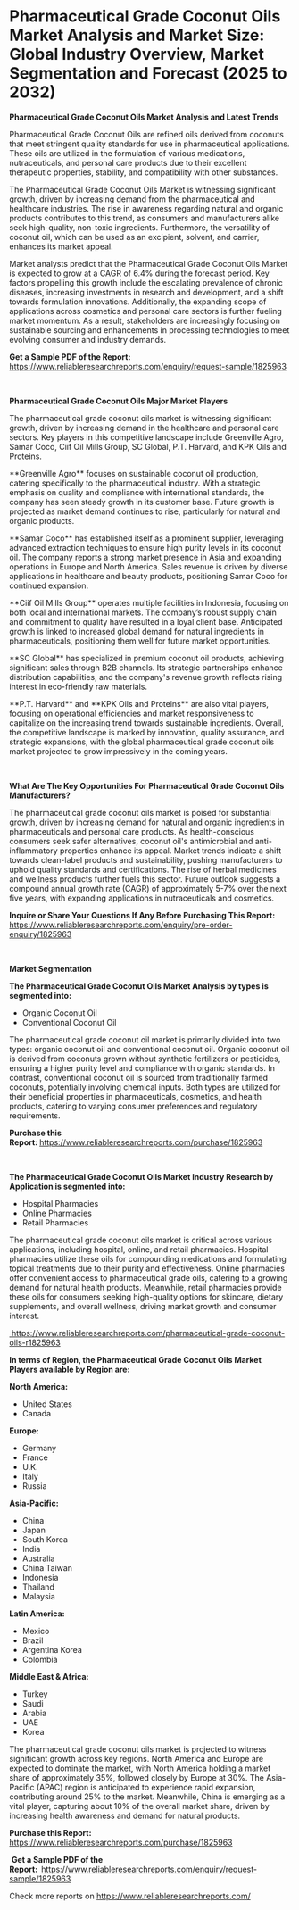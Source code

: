 <p><h1>Pharmaceutical Grade Coconut Oils Market Analysis and Market Size: Global Industry Overview, Market Segmentation and Forecast (2025 to 2032)</h1></p><p><strong>Pharmaceutical Grade Coconut Oils Market Analysis and Latest Trends</strong></p>
<p><p>Pharmaceutical Grade Coconut Oils are refined oils derived from coconuts that meet stringent quality standards for use in pharmaceutical applications. These oils are utilized in the formulation of various medications, nutraceuticals, and personal care products due to their excellent therapeutic properties, stability, and compatibility with other substances.</p><p>The Pharmaceutical Grade Coconut Oils Market is witnessing significant growth, driven by increasing demand from the pharmaceutical and healthcare industries. The rise in awareness regarding natural and organic products contributes to this trend, as consumers and manufacturers alike seek high-quality, non-toxic ingredients. Furthermore, the versatility of coconut oil, which can be used as an excipient, solvent, and carrier, enhances its market appeal.</p><p>Market analysts predict that the Pharmaceutical Grade Coconut Oils Market is expected to grow at a CAGR of 6.4% during the forecast period. Key factors propelling this growth include the escalating prevalence of chronic diseases, increasing investments in research and development, and a shift towards formulation innovations. Additionally, the expanding scope of applications across cosmetics and personal care sectors is further fueling market momentum. As a result, stakeholders are increasingly focusing on sustainable sourcing and enhancements in processing technologies to meet evolving consumer and industry demands.</p></p>
<p><strong>Get a Sample PDF of the Report:&nbsp;</strong> <a href="https://www.reliableresearchreports.com/enquiry/request-sample/1825963?utm_campaign=3269&utm_medium=2&utm_source=Github&utm_content=ia&utm_term=09032025&utm_id=pharmaceutical-grade-coconut-oils">https://www.reliableresearchreports.com/enquiry/request-sample/1825963</a></p>
<p>&nbsp;</p>
<p><strong>Pharmaceutical Grade Coconut Oils Major Market Players</strong></p>
<p><p>The pharmaceutical grade coconut oils market is witnessing significant growth, driven by increasing demand in the healthcare and personal care sectors. Key players in this competitive landscape include Greenville Agro, Samar Coco, Ciif Oil Mills Group, SC Global, P.T. Harvard, and KPK Oils and Proteins.</p><p>**Greenville Agro** focuses on sustainable coconut oil production, catering specifically to the pharmaceutical industry. With a strategic emphasis on quality and compliance with international standards, the company has seen steady growth in its customer base. Future growth is projected as market demand continues to rise, particularly for natural and organic products.</p><p>**Samar Coco** has established itself as a prominent supplier, leveraging advanced extraction techniques to ensure high purity levels in its coconut oil. The company reports a strong market presence in Asia and expanding operations in Europe and North America. Sales revenue is driven by diverse applications in healthcare and beauty products, positioning Samar Coco for continued expansion.</p><p>**Ciif Oil Mills Group** operates multiple facilities in Indonesia, focusing on both local and international markets. The company’s robust supply chain and commitment to quality have resulted in a loyal client base. Anticipated growth is linked to increased global demand for natural ingredients in pharmaceuticals, positioning them well for future market opportunities.</p><p>**SC Global** has specialized in premium coconut oil products, achieving significant sales through B2B channels. Its strategic partnerships enhance distribution capabilities, and the company's revenue growth reflects rising interest in eco-friendly raw materials.</p><p>**P.T. Harvard** and **KPK Oils and Proteins** are also vital players, focusing on operational efficiencies and market responsiveness to capitalize on the increasing trend towards sustainable ingredients. Overall, the competitive landscape is marked by innovation, quality assurance, and strategic expansions, with the global pharmaceutical grade coconut oils market projected to grow impressively in the coming years.</p></p>
<p>&nbsp;</p>
<p><strong>What Are The Key Opportunities For Pharmaceutical Grade Coconut Oils Manufacturers?</strong></p>
<p><p>The pharmaceutical grade coconut oils market is poised for substantial growth, driven by increasing demand for natural and organic ingredients in pharmaceuticals and personal care products. As health-conscious consumers seek safer alternatives, coconut oil's antimicrobial and anti-inflammatory properties enhance its appeal. Market trends indicate a shift towards clean-label products and sustainability, pushing manufacturers to uphold quality standards and certifications. The rise of herbal medicines and wellness products further fuels this sector. Future outlook suggests a compound annual growth rate (CAGR) of approximately 5-7% over the next five years, with expanding applications in nutraceuticals and cosmetics.</p></p>
<p><strong>Inquire or Share Your Questions If Any Before Purchasing This Report:</strong> <a href="https://www.reliableresearchreports.com/enquiry/pre-order-enquiry/1825963?utm_campaign=3269&utm_medium=2&utm_source=Github&utm_content=ia&utm_term=09032025&utm_id=pharmaceutical-grade-coconut-oils">https://www.reliableresearchreports.com/enquiry/pre-order-enquiry/1825963</a></p>
<p>&nbsp;</p>
<p><strong>Market Segmentation</strong></p>
<p><strong>The Pharmaceutical Grade Coconut Oils Market Analysis by types is segmented into:</strong></p>
<p><ul><li>Organic Coconut Oil</li><li>Conventional Coconut Oil</li></ul></p>
<p><p>The pharmaceutical grade coconut oil market is primarily divided into two types: organic coconut oil and conventional coconut oil. Organic coconut oil is derived from coconuts grown without synthetic fertilizers or pesticides, ensuring a higher purity level and compliance with organic standards. In contrast, conventional coconut oil is sourced from traditionally farmed coconuts, potentially involving chemical inputs. Both types are utilized for their beneficial properties in pharmaceuticals, cosmetics, and health products, catering to varying consumer preferences and regulatory requirements.</p></p>
<p><strong>Purchase this Report:&nbsp;</strong><a href="https://www.reliableresearchreports.com/purchase/1825963?utm_campaign=3269&utm_medium=2&utm_source=Github&utm_content=ia&utm_term=09032025&utm_id=pharmaceutical-grade-coconut-oils">https://www.reliableresearchreports.com/purchase/1825963</a></p>
<p>&nbsp;</p>
<p><strong>The Pharmaceutical Grade Coconut Oils Market Industry Research by Application is segmented into:</strong></p>
<p><ul><li>Hospital Pharmacies</li><li>Online Pharmacies</li><li>Retail Pharmacies</li></ul></p>
<p><p>The pharmaceutical grade coconut oils market is critical across various applications, including hospital, online, and retail pharmacies. Hospital pharmacies utilize these oils for compounding medications and formulating topical treatments due to their purity and effectiveness. Online pharmacies offer convenient access to pharmaceutical grade oils, catering to a growing demand for natural health products. Meanwhile, retail pharmacies provide these oils for consumers seeking high-quality options for skincare, dietary supplements, and overall wellness, driving market growth and consumer interest.</p></p>
<p><a href="https://www.reliableresearchreports.com/pharmaceutical-grade-coconut-oils-r1825963?utm_campaign=3269&utm_medium=2&utm_source=Github&utm_content=ia&utm_term=09032025&utm_id=pharmaceutical-grade-coconut-oils">&nbsp;https://www.reliableresearchreports.com/pharmaceutical-grade-coconut-oils-r1825963</a></p>
<p><strong>In terms of Region, the Pharmaceutical Grade Coconut Oils Market Players available by Region are:</strong></p>
<p>
    <p> <strong> North America: </strong>
        <ul>
            <li>United States</li>
            <li>Canada</li>
        </ul>
        </p> 
    <p> <strong> Europe: </strong>
        <ul>
            <li>Germany</li>
            <li>France</li>
            <li>U.K.</li>
            <li>Italy</li>
            <li>Russia</li>
        </ul>
        </p> 
    <p> <strong> Asia-Pacific: </strong>
        <ul>
            <li>China</li>
            <li>Japan</li>
            <li>South Korea</li>
            <li>India</li>
            <li>Australia</li>
            <li>China Taiwan</li>
            <li>Indonesia</li>
            <li>Thailand</li>
            <li>Malaysia</li>
        </ul>
        </p> 
    <p> <strong> Latin America: </strong>
        <ul>
            <li>Mexico</li>
            <li>Brazil</li>
            <li>Argentina Korea</li>
            <li>Colombia</li>
        </ul>
        </p> 
    <p> <strong> Middle East & Africa: </strong>
        <ul>
            <li>Turkey</li>
            <li>Saudi</li>
            <li>Arabia</li>
            <li>UAE</li>
            <li>Korea</li>
        </ul>
    </p>
    </p>
<p><p>The pharmaceutical grade coconut oils market is projected to witness significant growth across key regions. North America and Europe are expected to dominate the market, with North America holding a market share of approximately 35%, followed closely by Europe at 30%. The Asia-Pacific (APAC) region is anticipated to experience rapid expansion, contributing around 25% to the market. Meanwhile, China is emerging as a vital player, capturing about 10% of the overall market share, driven by increasing health awareness and demand for natural products.</p></p>
<p><strong>Purchase this Report: </strong><a href="https://www.reliableresearchreports.com/purchase/1825963?utm_campaign=3269&utm_medium=2&utm_source=Github&utm_content=ia&utm_term=09032025&utm_id=pharmaceutical-grade-coconut-oils">https://www.reliableresearchreports.com/purchase/1825963</a></p>
<p>&nbsp;<strong>Get a Sample PDF of the Report:&nbsp;&nbsp;</strong><a href="https://www.reliableresearchreports.com/enquiry/request-sample/1825963?utm_campaign=3269&utm_medium=2&utm_source=Github&utm_content=ia&utm_term=09032025&utm_id=pharmaceutical-grade-coconut-oils">https://www.reliableresearchreports.com/enquiry/request-sample/1825963</a></p>
<p><strong></strong></p>
<p>Check more reports on <a href="https://www.reliableresearchreports.com/?utm_campaign=3269&utm_medium=2&utm_source=Github&utm_content=ia&utm_term=09032025&utm_id=pharmaceutical-grade-coconut-oils">https://www.reliableresearchreports.com/</a></p>